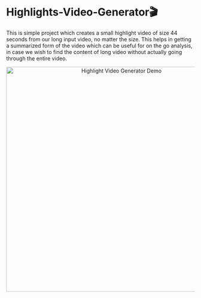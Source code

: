 # Highlights-Video-Generator🎬
This is simple project which creates a small highlight video of size 44 seconds from our long input video, no matter the size. This helps in getting a summarized form of the video which can be useful for on the go analysis, in case we wish to find the content of long video without actually going through the entire video.
<p align="center">
  <img src="screenshots/highlight_demo.png" alt="Highlight Video Generator Demo" width="600"/>
</p>

